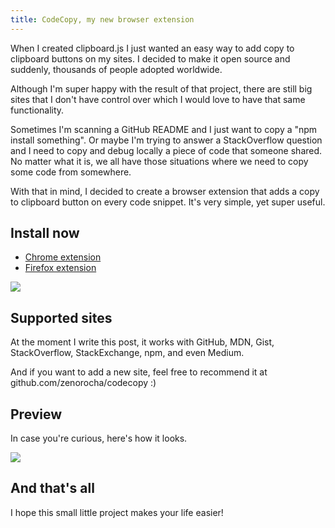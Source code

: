 ```yaml
---
title: CodeCopy, my new browser extension
---
```


When I created clipboard.js I just wanted an easy way to add copy to clipboard buttons on my sites. I decided to make it open source and suddenly, thousands of people adopted worldwide.

Although I'm super happy with the result of that project, there are still big sites that I don't have control over which I would love to have that same functionality.

Sometimes I'm scanning a GitHub README and I just want to copy a "npm install something". Or maybe I'm trying to answer a StackOverflow question and I need to copy and debug locally a piece of code that someone shared. No matter what it is, we all have those situations where we need to copy some code from somewhere.

With that in mind, I decided to create a browser extension that adds a copy to clipboard button on every code snippet. It's very simple, yet super useful.

## Install now

* [Chrome extension](https://chrome.google.com/webstore/detail/codecopy/fkbfebkcoelajmhanocgppanfoojcdmg)
* [Firefox extension](https://addons.mozilla.org/en-US/firefox/addon/codecopy/)

![](/images/codecopy.png)

## Supported sites

At the moment I write this post, it works with GitHub, MDN, Gist, StackOverflow, StackExchange, npm, and even Medium.

And if you want to add a new site, feel free to recommend it at github.com/zenorocha/codecopy :)

## Preview

In case you're curious, here's how it looks.

![](/images/codecopy-preview.png)

## And that's all

I hope this small little project makes your life easier!